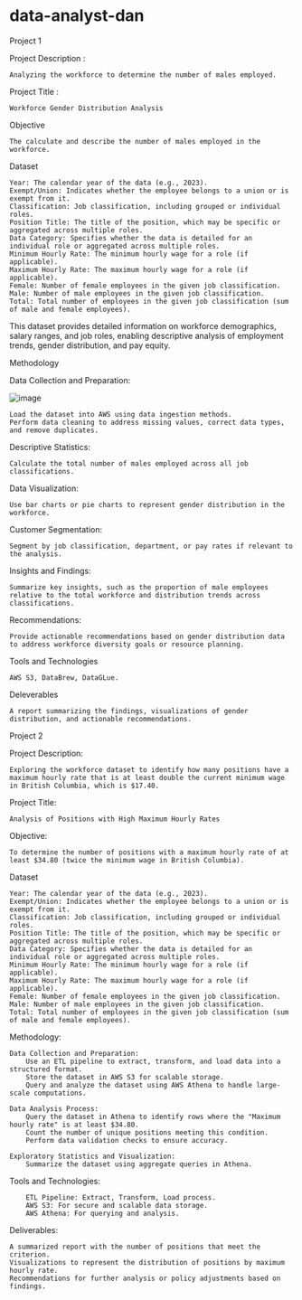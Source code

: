 # data-analyst-dan

Project 1 

Project Description :

    Analyzing the workforce to determine the number of males employed.

Project Title :

    Workforce Gender Distribution Analysis

Objective
    
    The calculate and describe the number of males employed in the workforce.

Dataset

    Year: The calendar year of the data (e.g., 2023).
    Exempt/Union: Indicates whether the employee belongs to a union or is exempt from it.
    Classification: Job classification, including grouped or individual roles.
    Position Title: The title of the position, which may be specific or aggregated across multiple roles.
    Data Category: Specifies whether the data is detailed for an individual role or aggregated across multiple roles.
    Minimum Hourly Rate: The minimum hourly wage for a role (if applicable).
    Maximum Hourly Rate: The maximum hourly wage for a role (if applicable).
    Female: Number of female employees in the given job classification.
    Male: Number of male employees in the given job classification.
    Total: Total number of employees in the given job classification (sum of male and female employees).

This dataset provides detailed information on workforce demographics, salary ranges, and job roles, enabling descriptive analysis of employment trends, gender distribution, and pay equity.

Methodology


Data Collection and Preparation:

![image](https://github.com/user-attachments/assets/8ea19b4d-75fa-440e-a3d1-a5e5b7803c5e)

    Load the dataset into AWS using data ingestion methods.
    Perform data cleaning to address missing values, correct data types, and remove duplicates.



Descriptive Statistics:

    Calculate the total number of males employed across all job classifications.

Data Visualization:

    Use bar charts or pie charts to represent gender distribution in the workforce.

Customer Segmentation:

    Segment by job classification, department, or pay rates if relevant to the analysis.

Insights and Findings:

    Summarize key insights, such as the proportion of male employees relative to the total workforce and distribution trends across classifications.

Recommendations:

    Provide actionable recommendations based on gender distribution data to address workforce diversity goals or resource planning.

Tools and Technologies 

    AWS S3, DataBrew, DataGLue.

Deleverables

    A report summarizing the findings, visualizations of gender distribution, and actionable recommendations.



Project 2 

Project Description:
    
    Exploring the workforce dataset to identify how many positions have a maximum hourly rate that is at least double the current minimum wage in British Columbia, which is $17.40.

Project Title:
    
    Analysis of Positions with High Maximum Hourly Rates

Objective:
    
    To determine the number of positions with a maximum hourly rate of at least $34.80 (twice the minimum wage in British Columbia).

Dataset

    Year: The calendar year of the data (e.g., 2023).
    Exempt/Union: Indicates whether the employee belongs to a union or is exempt from it.
    Classification: Job classification, including grouped or individual roles.
    Position Title: The title of the position, which may be specific or aggregated across multiple roles.
    Data Category: Specifies whether the data is detailed for an individual role or aggregated across multiple roles.
    Minimum Hourly Rate: The minimum hourly wage for a role (if applicable).
    Maximum Hourly Rate: The maximum hourly wage for a role (if applicable).
    Female: Number of female employees in the given job classification.
    Male: Number of male employees in the given job classification.
    Total: Total number of employees in the given job classification (sum of male and female employees).

Methodology:

    Data Collection and Preparation:
        Use an ETL pipeline to extract, transform, and load data into a structured format.
        Store the dataset in AWS S3 for scalable storage.
        Query and analyze the dataset using AWS Athena to handle large-scale computations.

    Data Analysis Process:
        Query the dataset in Athena to identify rows where the "Maximum hourly rate" is at least $34.80.
        Count the number of unique positions meeting this condition.
        Perform data validation checks to ensure accuracy.

    Exploratory Statistics and Visualization:
        Summarize the dataset using aggregate queries in Athena.
    
Tools and Technologies:

        ETL Pipeline: Extract, Transform, Load process.
        AWS S3: For secure and scalable data storage.
        AWS Athena: For querying and analysis.

Deliverables:

    A summarized report with the number of positions that meet the criterion.
    Visualizations to represent the distribution of positions by maximum hourly rate.
    Recommendations for further analysis or policy adjustments based on findings.
